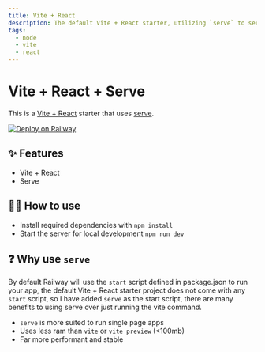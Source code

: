 ```yaml
---
title: Vite + React
description: The default Vite + React starter, utilizing `serve` to serve the built app
tags:
  - node
  - vite
  - react
---
```


# Vite + React + Serve

This is a [Vite + React](https://vitejs.dev/guide/#trying-vite-online) starter that uses [serve](https://www.npmjs.com/package/serve).

[![Deploy on Railway](https://railway.app/button.svg)](https://railway.app/template/NeiLty?referralCode=ySCnWl)

## ✨ Features

- Vite + React
- Serve

## 💁‍♀️ How to use

- Install required dependencies with `npm install`
- Start the server for local development `npm run dev`

## ❓ Why use `serve`

By default Railway will use the `start` script defined in package.json to run your app, the default Vite + React starter project does not come with any `start` script, so I have added `serve` as the start script, there are many benefits to using serve over just running the vite command. 

 - `serve` is more suited to run single page apps
 - Uses less ram than `vite` or `vite preview` (<100mb)
 - Far more performant and stable